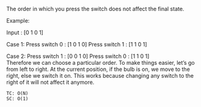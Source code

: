 The order in which you press the switch does not affect the final state.

Example:

Input : [0 1 0 1]

Case 1:
    Press switch 0 : [1 0 1 0]
    Press switch 1 : [1 1 0 1]

Case 2:
    Press switch 1 : [0 0 1 0]
    Press switch 0 : [1 1 0 1]  
Therefore we can choose a particular order. To make things easier, let’s go from left to right. At the current position, if the bulb is on, we move to the right, else we switch it on. This works because changing any switch to the right of it will not affect it anymore.
    
    TC: O(N)
    SC: O(1)